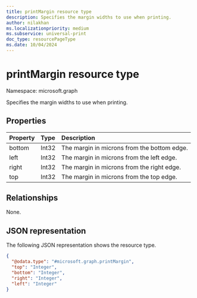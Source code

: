 ```yaml
---
title: printMargin resource type
description: Specifies the margin widths to use when printing.
author: nilakhan
ms.localizationpriority: medium
ms.subservice: universal-print
doc_type: resourcePageType
ms.date: 10/04/2024
---
```


# printMargin resource type

Namespace: microsoft.graph

Specifies the margin widths to use when printing.

## Properties
|Property|Type|Description|
|:---|:---|:---|
|bottom|Int32|The margin in microns from the bottom edge.|
|left|Int32|The margin in microns from the left edge.|
|right|Int32|The margin in microns from the right edge.|
|top|Int32|The margin in microns from the top edge.|

## Relationships

None.

## JSON representation

The following JSON representation shows the resource type.

<!-- {
  "blockType": "resource",
  "@odata.type": "microsoft.graph.printMargin"
}
-->
``` json
{
  "@odata.type": "#microsoft.graph.printMargin",
  "top": "Integer",
  "bottom": "Integer",
  "right": "Integer",
  "left": "Integer"
}
```

